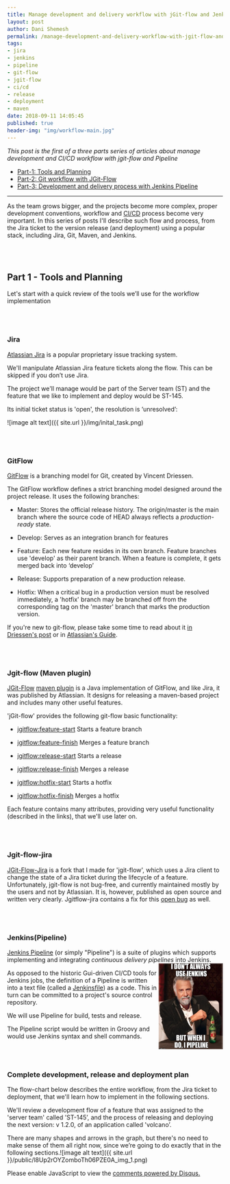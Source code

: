 ```yaml
---
title: Manage development and delivery workflow with jGit-flow and Jenkins-Pipeline - Part 1
layout: post
author: Dani Shemesh
permalink: /manage-development-and-delivery-workflow-with-jgit-flow-and-jenkins-pipeline-part-1/
tags:
- jira
- jenkins
- pipeline
- git-flow
- jgit-flow
- ci/cd
- release
- deployment
- maven
date: 2018-09-11 14:05:45
published: true
header-img: "img/workflow-main.jpg"
---
```


<i>This post is the first of a three parts series of articles about manage development and CI/CD workflow with jgit-flow and Pipeline</i>

* [Part-1: Tools and Planning](https://fullgc.github.io/manage-development-and-delivery-workflow-with-jgit-flow-and-jenkins-pipeline-part-1)
* [Part-2: Git workflow with JGit-Flow](https://fullgc.github.io/manage-development-and-delivery-workflow-with-jgit-flow-and-jenkins-pipeline-part-2)
* [Part-3: Development and delivery process with Jenkins Pipeline](https://fullgc.github.io/manage-development-and-delivery-workflow-with-jgit-flow-and-jenkins-pipeline-part-3)

------------------------------------------------------------------------------------------

As the team grows bigger, and the projects become more complex, proper development conventions, workflow and [CI/CD](https://en.wikipedia.org/wiki/CI/CD/) process become very important.
In this series of posts I'll describe such flow and process, from the Jira ticket to the version release (and deployment) using a popular stack, including Jira, Git, Maven, and Jenkins.

<br><br>
## Part 1 - Tools and Planning

Let's start with a quick review of the tools we’ll use for the workflow implementation

<br><br>
### **Jira**

[Atlassian Jira](https://en.wikipedia.org/wiki/Jira_(software)) is a popular proprietary issue tracking system.

We'll manipulate Atlassian Jira feature tickets along the flow. This can be skipped if you don’t use Jira.

The project we'll manage would be part of the Server team (ST) and the feature that we like to implement and deploy would be ST-145.

Its initial ticket status is 'open', the resolution is ‘unresolved’:

![image alt text]({{ site.url }}/img/inital_task.png)


<br><br>
### **GitFlow**

[GitFlow](http://nvie.com/posts/a-successful-git-branching-model/) is a branching model for Git, created by Vincent Driessen.

The GitFlow workflow defines a strict branching model designed around the project release. It uses the following branches:

* Master: Stores the official release history. The origin/master is the main branch where the source code of HEAD always reflects a *production-ready* state.

* Develop: Serves as an integration branch for features

* Feature: Each new feature resides in its own branch. Feature branches use 'develop' as their parent branch. When a feature is complete, it gets merged back into ‘develop’

* Release: Supports preparation of a new production release.

* Hotfix: When a critical bug in a production version must be resolved immediately, a 'hotfix' branch may be branched off from the corresponding tag on the 'master' branch that marks the production version.

If you're new to git-flow, please take some time to read about it [in Driessen's post](http://nvie.com/posts/a-successful-git-branching-model/) or in [Atlassian's Guide](https://www.atlassian.com/git/tutorials/comparing-workflows#!workflow-gitflow).

<br><br>
### **Jgit-flow (Maven plugin)**

[JGit-Flow](https://bitbucket.org/atlassian/jgit-flow/wiki/Home) [maven plugin](https://mvnrepository.com/artifact/external.atlassian.jgitflow/jgitflow-maven-plugin) is a Java implementation of GitFlow, and like Jira, it was published by Atlassian. It designs for releasing a maven-based project and includes many other useful features.

'jGit-flow' provides the following git-flow basic functionality:

* [jgitflow:feature-start](https://bitbucket.org/atlassian/jgit-flow/wiki/goals/feature-start) Starts a feature branch

* [jgitflow:feature-finish](https://bitbucket.org/atlassian/jgit-flow/wiki/goals/feature-finish) Merges a feature branch

* [jgitflow:release-start](https://bitbucket.org/atlassian/jgit-flow/wiki/goals/release-start) Starts a release

* [jgitflow:release-finish](https://bitbucket.org/atlassian/jgit-flow/wiki/goals/release-finish) Merges a release

* [jgitflow:hotfix-start](https://bitbucket.org/atlassian/jgit-flow/wiki/goals/hotfix-start) Starts a hotfix

* [jgitflow:hotfix-finish](https://bitbucket.org/atlassian/jgit-flow/wiki/goals/hotfix-finish) Merges a hotfix

Each feature contains many attributes, providing very useful functionality (described in the links), that we'll use later on.

<br><br>
### **Jgit-flow-jira**

[JGit-Flow-Jira](https://github.com/FullGC/jgit-flow-jira) is a fork that I made for 'jgit-flow', which uses a Jira client to change the state of a Jira ticket during the lifecycle of a feature. Unfortunately, jgit-flow is not bug-free, and currently maintained mostly by the users and not by Atlassian. It is, however, published as open source and written very clearly. Jgitflow-jira contains a fix for this [open bug](https://ecosystem.atlassian.net/browse/MJF-109) as well.

<br><br>
### **Jenkins(Pipeline)**

[Jenkins Pipeline](https://jenkins.io/doc/book/pipeline/) (or simply "Pipeline") is a suite of plugins which supports implementing and integrating *continuous delivery pipelines* into Jenkins.
<img align="right" src="/img/pipelinememe.png" height="200" width="150">

As opposed to the historic Gui-driven CI/CD tools for Jenkins jobs, the definition of a Pipeline is written into a text file (called a [Jenkinsfile](https://jenkins.io/doc/book/pipeline/jenkinsfile)) as a code. This in turn can be committed to a project's source control repository.

We will use Pipeline for build, tests and release.

The Pipeline script would be written in Groovy and would use Jenkins syntax and shell commands.

<br><br>
### **Complete development, release and deployment plan**

The flow-chart below describes the entire workflow, from the Jira ticket to deployment, that we'll learn how to implement in the following sections.

We'll review a development flow of a feature that was assigned to the 'server team' called 'ST-145’, and the process of releasing and deploying the next version: v 1.2.0, of an application called 'volcano’.

There are many shapes and arrows in the graph, but there's no need to make sense of them all right now, since we’re going to do exactly that in the following sections.![image alt text]({{ site.url }}/public/l8Up2rOYZomboTh06PZE0A_img_1.png)

<div id="disqus_thread"></div>
<script>
/**
*  RECOMMENDED CONFIGURATION VARIABLES: EDIT AND UNCOMMENT THE SECTION BELOW TO INSERT DYNAMIC VALUES FROM YOUR PLATFORM OR CMS.
*  LEARN WHY DEFINING THESE VARIABLES IS IMPORTANT: https://disqus.com/admin/universalcode/#configuration-variables*/
var disqus_config = function () {
this.page.url = "https://fullgc.github.io/manage-development-and-delivery-workflow-with-jgit-flow-and-jenkins-pipeline-part-1/"
this.page.identifier = workflow-1
};
(function() { // DON'T EDIT BELOW THIS LINE
var d = document, s = d.createElement('script');
s.src = 'https://FullGC.disqus.com/embed.js';
s.setAttribute('data-timestamp', +new Date());
(d.head || d.body).appendChild(s);
})();
</script>
<noscript>Please enable JavaScript to view the <a href="https://disqus.com/?ref_noscript">comments powered by Disqus.</a></noscript>